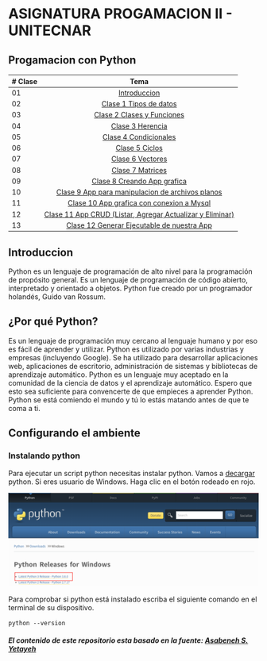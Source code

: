 # ASIGNATURA PROGAMACION II - UNITECNAR

## Progamacion con Python 

|# Clase | Tema                                                    |
|------|:---------------------------------------------------------:|
| 01  |  [Introduccion](./readme.md)|
| 02  |  [Clase 1 Tipos de datos](./Clase1/01.md)|
| 03  |  [Clase 2 Clases y Funciones](./Clase2/02.md)|
| 04  |  [Clase 3 Herencia](./Clase3/03.md)|
| 05  |  [Clase 4 Condicionales](./Clase4/04.md)|
| 06  |  [Clase 5 Ciclos](./Clase5/05.md)|
| 07  |  [Clase 6 Vectores](./Clase6/06_list_python.md)|
| 08  |  [Clase 7 Matrices](./Clase7/07.md)|
| 09  |  [Clase 8 Creando App grafica](./Clase8/08.md)|
| 10  |  [Clase 9 App para manipulacion de archivos planos](./Clase9/09.md)|
| 11  |  [Clase 10 App grafica con conexion a Mysql](./Clase10/10.md)|
| 12  |  [Clase 11 App CRUD (Listar, Agregar,Actualizar y Eliminar)](./Clase11/11.md)|
| 13  |  [Clase 12 Generar Ejecutable de nuestra App](./Clase12/12.md)|


## Introduccion

Python es un lenguaje de programación de alto nivel para la programación de propósito general. Es un lenguaje de programación de código abierto, interpretado y orientado a objetos. Python fue creado por un programador holandés, Guido van Rossum.

## ¿Por qué Python?

Es un lenguaje de programación muy cercano al lenguaje humano y por eso es fácil de aprender y utilizar.
Python es utilizado por varias industrias y empresas (incluyendo Google). Se ha utilizado para desarrollar aplicaciones web, aplicaciones de escritorio, administración de sistemas y bibliotecas de aprendizaje automático. Python es un lenguaje muy aceptado en la comunidad de la ciencia de datos y el aprendizaje automático. Espero que esto sea suficiente para convencerte de que empieces a aprender Python. Python se está comiendo el mundo y tú lo estás matando antes de que te coma a ti.

## Configurando el ambiente

### Instalando python

Para ejecutar un script python necesitas instalar python. Vamos a [decargar](https://www.python.org/) python.
Si eres usuario de Windows. Haga clic en el botón rodeado en rojo.

[![Instalando sobre windows](./images/installing_on_windows.png)](https://www.python.org/)


Para comprobar si python está instalado escriba el siguiente comando en el terminal de su dispositivo.

```shell
python --version
```
##### El contenido de este repositorio esta basado en la fuente: [Asabeneh S. Yetayeh](https://github.com/Asabeneh/30-Days-Of-Python)
